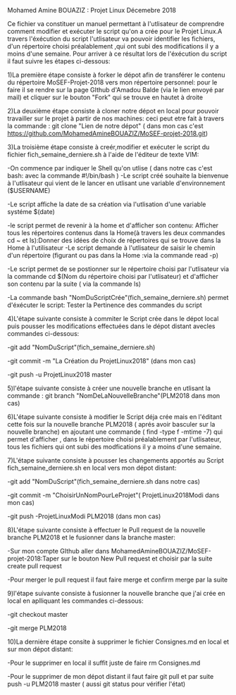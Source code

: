 Mohamed Amine BOUAZIZ : Projet Linux Décemebre 2018

Ce fichier va constituer un manuel permettant à l'utlisateur de comprendre comment modifier et exécuter le script qu'on a crée pour le Projet
Linux.A travers l'éxécution du script l'utlisateur va pouvoir identifier les fichiers, d'un répertoire choisi préalablement ,qui ont subi des modifications il y a moins d'une semaine. Pour arriver à ce résultat lors de l'éxécution du script il faut suivre les étapes ci-dessous:

1)La première étape consiste à forker le dépot afin de transférer le contenu du répertoire MoSEF-Projet-2018 vers mon répertoire personnel: pour le faire il se rendre sur la page GIthub d'Amadou Balde (via le lien envoyé par mail) et cliquer sur le bouton "Fork" qui se trouve en hautet à droite

2)La deuxième étape consiste à cloner notre dépot en local pour pouvoir travailler sur le projet à partir de nos machines: ceci peut etre fait à travers la commande : git clone "Lien de notre dépot" ( dans mon cas c'est https://github.com/MohamedAmineBOUAZIZ/MoSEF-projet-2018.git)

3)La troisième étape consiste à creér,modifier et exécuter le script du fichier fich_semaine_derniere.sh à l'aide de l'éditeur de texte VIM:

-On commence par indiquer le Shell qu'on utlise ( dans notre cas c'est bash: avec la commande #!/bin/bash
) 
-Le script créé souhaite la bienvenue à l'utlisateur qui vient de le lancer en utlisant une variable d'environnement ($USERNAME)
 
-Le script affiche la date de sa création via l'utlisation d'une variable systéme $(date)
 
-le script permet de revenir à la home et d'afficher son contenu: Afficher tous les répertoires contenus dans la Home(à travers les deux commandes cd ~ et ls):Donner des idées de choix de répertoires qui se trouve dans la Home à l'utilisateur
-Le script demande à l'utlisateur de saisir le chemin d'un répertoire (figurant ou pas dans la Home :via la commande read -p)
 
-Le script permet de se postionner sur le répertoire choisi par l'utlisateur via la commande cd $(Nom du répertoire choisi par l'utlisateur) et d'afficher son contenu par la suite ( via la commande ls)

-La commande bash "NomDuScriptCrée"(fich_semaine_derniere.sh) permet d'éxécuter le script: Tester la Pertinence des commandes du script


4)L'étape suivante consiste à commiter le Script crée dans le dépot local puis pousser les modifications effectuées dans le dépot distant avecles commandes ci-dessous: 

-git add "NomDuScript"(fich_semaine_derniere.sh)
 
-git commit -m "La Création du ProjetLinux2018" (dans mon cas)

-git push -u ProjetLinux2018 master

5)l'étape suivante consiste à créer une nouvelle branche en utlisant la commande : git branch "NomDeLaNouvelleBranche"(PLM2018 dans mon cas)

6)L'étape suivante consiste à modifier le Script déja crée mais en l'éditant cette fois sur la nouvelle branche PLM2018 ( aprés avoir basculer sur la nouvelle branche) en ajoutant une commande ( find -type f -mtime -7) qui permet d'afficher , dans le répertoire choisi préalablement par l'utlisateur, tous les fichiers qui ont subi des modfications il y a moins d'une semaine.

7)L'étape suivante consiste à pousser les changements apportés au Script fich_semaine_derniere.sh en local vers mon dépot distant: 

-git add "NomDuScript"(fich_semaine_derniere.sh dans notre cas) 

-git commit -m "ChoisirUnNomPourLeProjet"( ProjetLinux2018Modi dans mon cas) 

-git push -ProjetLinuxModi PLM2018 (dans mon cas)

8)L'étape suivante consiste à effectuer le Pull request de la nouvelle branche PLM2018 et le fusionner dans la branche master:

-Sur mon compte GIthub aller dans MohamedAmineBOUAZIZ/MoSEF-projet-2018:Taper sur le bouton New Pull request et choisir par la suite create pull request 

-Pour merger le pull request il faut faire merge et confirm merge par la suite

9)l'étape suivante consiste à fusionner la nouvelle branche que j'ai crée en local en aplliquant les commandes ci-dessous:

-git checkout master 

-git merge PLM2018

10)La dernière étape consite à supprimer le fichier Consignes.md en local et sur mon dépot distant:

-Pour le supprimer en local il suffit juste de faire rm Consignes.md
 
-Pour le supprimer de mon dépot distant il faut faire git pull et par suite push -u PLM2018 master ( aussi git status pour vérifier l'état)


